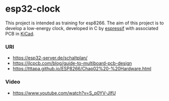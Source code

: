# esp32-clock

This project is intended as training for esp8266. The aim of this project is to develop a low-energy clock, developed in C by [espressif](https://www.espressif.com/) with associated PCB in [KiCad](https://www.kicad.org/).

### URI
* https://esp32-server.de/schaltplan/
* https://jlcpcb.com/blog/guide-to-multiboard-pcb-design
* https://tttapa.github.io/ESP8266/Chap02%20-%20Hardware.html

### Video
* https://www.youtube.com/watch?v=S_p0YV-JlfU
